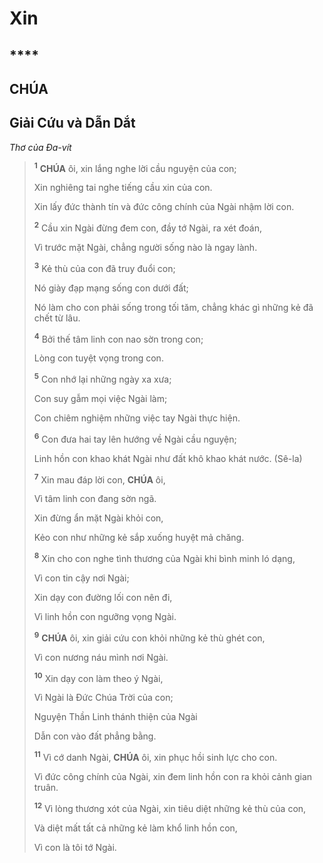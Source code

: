 # Xin

## \*\*\*\*

## CHÚA

## Giải Cứu và Dẫn Dắt

_Thơ của Đa-vít_

> <sup><b>1</b></sup> **CHÚA** ôi, xin lắng nghe lời cầu nguyện của con;
>
> Xin nghiêng tai nghe tiếng cầu xin của con.
>
> Xin lấy đức thành tín và đức công chính của Ngài nhậm lời con.
>
> <sup><b>2</b></sup> Cầu xin Ngài đừng đem con, đầy tớ Ngài, ra xét đoán,
>
> Vì trước mặt Ngài, chẳng người sống nào là ngay lành.
>
> <sup><b>3</b></sup> Kẻ thù của con đã truy đuổi con;
>
> Nó giày đạp mạng sống con dưới đất;
>
> Nó làm cho con phải sống trong tối tăm, chẳng khác gì những kẻ đã chết từ lâu.
>
> <sup><b>4</b></sup> Bởi thế tâm linh con nao sờn trong con;
>
> Lòng con tuyệt vọng trong con.
>
> <sup><b>5</b></sup> Con nhớ lại những ngày xa xưa;
>
> Con suy gẫm mọi việc Ngài làm;
>
> Con chiêm nghiệm những việc tay Ngài thực hiện.
>
> <sup><b>6</b></sup> Con đưa hai tay lên hướng về Ngài cầu nguyện;
>
> Linh hồn con khao khát Ngài như đất khô khao khát nước. (Sê-la)
>
> <sup><b>7</b></sup> Xin mau đáp lời con, **CHÚA** ôi,
>
> Vì tâm linh con đang sờn ngã.
>
> Xin đừng ẩn mặt Ngài khỏi con,
>
> Kẻo con như những kẻ sắp xuống huyệt mả chăng.
>
> <sup><b>8</b></sup> Xin cho con nghe tình thương của Ngài khi bình minh ló dạng,
>
> Vì con tin cậy nơi Ngài;
>
> Xin dạy con đường lối con nên đi,
>
> Vì linh hồn con ngưỡng vọng Ngài.
>
> <sup><b>9</b></sup> **CHÚA** ôi, xin giải cứu con khỏi những kẻ thù ghét con,
>
> Vì con nương náu mình nơi Ngài.
>
> <sup><b>10</b></sup> Xin dạy con làm theo ý Ngài,
>
> Vì Ngài là Đức Chúa Trời của con;
>
> Nguyện Thần Linh thánh thiện của Ngài
>
> Dẫn con vào đất phẳng bằng.
>
> <sup><b>11</b></sup> Vì cớ danh Ngài, **CHÚA** ôi, xin phục hồi sinh lực cho con.
>
> Vì đức công chính của Ngài, xin đem linh hồn con ra khỏi cảnh gian truân.
>
> <sup><b>12</b></sup> Vì lòng thương xót của Ngài, xin tiêu diệt những kẻ thù của con,
>
> Và diệt mất tất cả những kẻ làm khổ linh hồn con,
>
> Vì con là tôi tớ Ngài.
